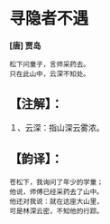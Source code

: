 # 寻隐者不遇

**[唐] 贾岛**

    松下问童子，言师采药去。
    只在此山中，云深不知处。

【注解】：
--
１、云深：指山深云雾浓。

【韵译】：
--
    苍松下，我询问了年少的学童；
    他说，师傅已经采药去了山中。
    他还对我说：就在这座大山里，
    可是林深云密，不知他的行踪。